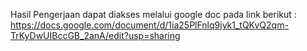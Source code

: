 Hasil Pengerjaan dapat diakses melalui google doc pada link berikut :
https://docs.google.com/document/d/1ia25PlFnlq9jyk1_tQKvQ2qm-TrKyDwUIBccGB_2anA/edit?usp=sharing